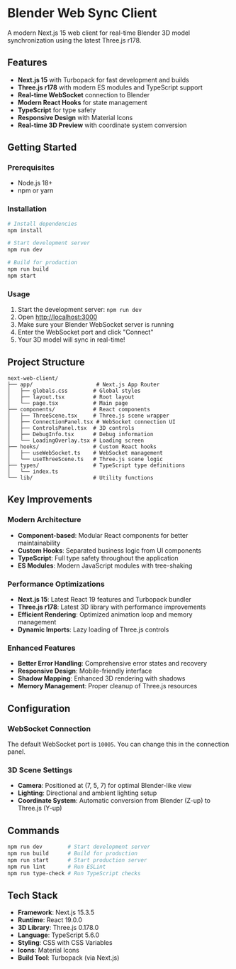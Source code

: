 # Blender Web Sync Client

A modern Next.js 15 web client for real-time Blender 3D model synchronization using the latest Three.js r178.

## Features

- **Next.js 15** with Turbopack for fast development and builds
- **Three.js r178** with modern ES modules and TypeScript support
- **Real-time WebSocket** connection to Blender
- **Modern React Hooks** for state management
- **TypeScript** for type safety
- **Responsive Design** with Material Icons
- **Real-time 3D Preview** with coordinate system conversion

## Getting Started

### Prerequisites

- Node.js 18+ 
- npm or yarn

### Installation

```bash
# Install dependencies
npm install

# Start development server
npm run dev

# Build for production
npm run build
npm start
```

### Usage

1. Start the development server: `npm run dev`
2. Open [http://localhost:3000](http://localhost:3000)
3. Make sure your Blender WebSocket server is running
4. Enter the WebSocket port and click "Connect"
5. Your 3D model will sync in real-time!

## Project Structure

```
next-web-client/
├── app/                    # Next.js App Router
│   ├── globals.css        # Global styles
│   ├── layout.tsx         # Root layout
│   └── page.tsx           # Main page
├── components/            # React components
│   ├── ThreeScene.tsx     # Three.js scene wrapper
│   ├── ConnectionPanel.tsx # WebSocket connection UI
│   ├── ControlsPanel.tsx  # 3D controls
│   ├── DebugInfo.tsx      # Debug information
│   └── LoadingOverlay.tsx # Loading screen
├── hooks/                 # Custom React hooks
│   ├── useWebSocket.ts    # WebSocket management
│   └── useThreeScene.ts   # Three.js scene logic
├── types/                 # TypeScript type definitions
│   └── index.ts
└── lib/                   # Utility functions
```

## Key Improvements

### Modern Architecture
- **Component-based**: Modular React components for better maintainability
- **Custom Hooks**: Separated business logic from UI components
- **TypeScript**: Full type safety throughout the application
- **ES Modules**: Modern JavaScript modules with tree-shaking

### Performance Optimizations
- **Next.js 15**: Latest React 19 features and Turbopack bundler
- **Three.js r178**: Latest 3D library with performance improvements
- **Efficient Rendering**: Optimized animation loop and memory management
- **Dynamic Imports**: Lazy loading of Three.js controls

### Enhanced Features
- **Better Error Handling**: Comprehensive error states and recovery
- **Responsive Design**: Mobile-friendly interface
- **Shadow Mapping**: Enhanced 3D rendering with shadows
- **Memory Management**: Proper cleanup of Three.js resources

## Configuration

### WebSocket Connection
The default WebSocket port is `10005`. You can change this in the connection panel.

### 3D Scene Settings
- **Camera**: Positioned at (7, 5, 7) for optimal Blender-like view
- **Lighting**: Directional and ambient lighting setup
- **Coordinate System**: Automatic conversion from Blender (Z-up) to Three.js (Y-up)

## Commands

```bash
npm run dev        # Start development server
npm run build      # Build for production
npm run start      # Start production server
npm run lint       # Run ESLint
npm run type-check # Run TypeScript checks
```

## Tech Stack

- **Framework**: Next.js 15.3.5
- **Runtime**: React 19.0.0
- **3D Library**: Three.js 0.178.0
- **Language**: TypeScript 5.6.0
- **Styling**: CSS with CSS Variables
- **Icons**: Material Icons
- **Build Tool**: Turbopack (via Next.js)